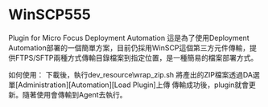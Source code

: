 # WinSCP555
Plugin for Micro Focus Deployment Automation
這是為了使用Deployment Automation部署的一個簡單方案，目前仍採用WinSCP這個第三方元件傳輸，提供FTPS/SFTP兩種方式傳輸目錄檔案到指定位置，是一種簡易的檔案部署方式。

如何使用：
下載後，執行dev_resource\wrap_zip.sh
將產出的ZIP檔案透過DA選單[Administration]\[Automation]\[Load Plugin]上傳
傳輸成功後，plugin就會更新。隨著使用會傳輸到Agent去執行。
